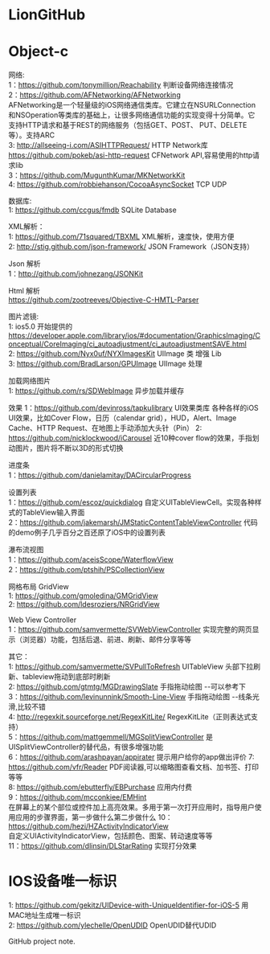 LionGitHub
==========

Object-c
==========
网络:       
1：https://github.com/tonymillion/Reachability     判断设备网络连接情况    
2：https://github.com/AFNetworking/AFNetworking    
    AFNetworking是一个轻量级的iOS网络通信类库。它建立在NSURLConnection和NSOperation等类库的基础上，让很多网络通信功能的实现变得十分简单。它支持HTTP请求和基于REST的网络服务（包括GET、POST、 PUT、DELETE等）。支持ARC      
3: http://allseeing-i.com/ASIHTTPRequest/ HTTP Network库   
   https://github.com/pokeb/asi-http-request CFNetwork API,容易使用的http请求lib    
3：https://github.com/MugunthKumar/MKNetworkKit    
4: https://github.com/robbiehanson/CocoaAsyncSocket  TCP UDP

数据库:           
1: https://github.com/ccgus/fmdb      SQLite Database  

XML解析：        
1: https://github.com/71squared/TBXML  XML解析，速度快，使用方便     
2: http://stig.github.com/json-framework/ JSON Framework（JSON支持）   

Json 解析      
1：http://github.com/johnezang/JSONKit    
        
Html 解析       
https://github.com/zootreeves/Objective-C-HMTL-Parser       

图片滤镜:      
1: ios5.0 开始提供的 https://developer.apple.com/library/ios/#documentation/GraphicsImaging/Conceptual/CoreImaging/ci_autoadjustment/ci_autoadjustmentSAVE.html    
2: https://github.com/Nyx0uf/NYXImagesKit       UIImage 类 增强 Lib     
3: https://github.com/BradLarson/GPUImage      UIImage 处理    

加载网络图片      
1: https://github.com/rs/SDWebImage    异步加载并缓存    

效果 
1：https://github.com/devinross/tapkulibrary    UI效果类库
   各种各样的iOS UI效果，比如Cover Flow，日历（calendar grid），HUD，Alert、Image Cache、HTTP Request、在地图上手动添加大头针（Pin）
2: https://github.com/nicklockwood/iCarousel     近10种cover flow的效果，手指划动图片，图片将不断以3D的形式切换    

进度条      
1：https://github.com/danielamitay/DACircularProgress    

设置列表    
1：https://github.com/escoz/quickdialog      自定义UITableViewCell。实现各种样式的TableView输入界面      
2：https://github.com/jakemarsh/JMStaticContentTableViewController      代码的demo例子几乎百分之百还原了iOS中的设置列表    

瀑布流视图     
1：https://github.com/aceisScope/WaterflowView     
2：https://github.com/ptshih/PSCollectionView      

网格布局 GridView    
1: https://github.com/gmoledina/GMGridView    
2: https://github.com/ldesroziers/NRGridView    


Web View Controller     
1：https://github.com/samvermette/SVWebViewController    实现完整的网页显示（浏览器）功能，包括后退、前进、刷新、邮件分享等等

其它：            
1: https://github.com/samvermette/SVPullToRefresh UITableView 头部下拉刷新、tableview拖动到底部时刷新    
2: https://github.com/gtmtg/MGDrawingSlate          手指拖动绘图 --可以参考下    
3：https://github.com/levinunnink/Smooth-Line-View  手指拖动绘图 --线条光滑,比较不错        
4: http://regexkit.sourceforge.net/RegexKitLite/  RegexKitLite（正则表达式支持）  
5：https://github.com/mattgemmell/MGSplitViewController  是UISplitViewController的替代品，有很多增强功能      
6：https://github.com/arashpayan/appirater 提示用户给你的app做出评价
7: https://github.com/vfr/Reader     PDF阅读器,可以缩略图查看文档、加书签、打印等等    
8: https://github.com/ebutterfly/EBPurchase     应用内付费     
9：https://github.com/mcconkiee/EMHint    
在屏幕上的某个部位或控件加上高亮效果。多用于第一次打开应用时，指导用户使用应用的步骤界面，第一步做什么第二步做什么
10：https://github.com/hezi/HZActivityIndicatorView      
自定义UIActivityIndicatorView，包括颜色、图案、转动速度等等    
11：https://github.com/dlinsin/DLStarRating   实现打分效果     

 

IOS设备唯一标识
==========
1: https://github.com/gekitz/UIDevice-with-UniqueIdentifier-for-iOS-5   用MAC地址生成唯一标识         
2: https://github.com/ylechelle/OpenUDID   OpenUDID替代UDID     
   

GitHub project note.
